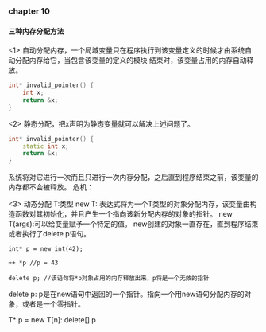 ### chapter 10

#### 三种内存分配方法

<1>
自动分配内存，一个局域变量只在程序执行到该变量定义的时候才由系统自动分配内存给它，当包含该变量的定义的模块
结束时，该变量占用的内存自动释放。
```c++
int* invalid_pointer() {
    int x;
    return &x;
}
```

<2>
静态分配，把x声明为静态变量就可以解决上述问题了。
```c++
int* invalid_pointer() {
    static int x;
    return &x;
}
```

系统将对它进行一次而且只进行一次内存分配，之后直到程序结束之前，该变量的内存都不会被释放。
危机：

<3>
动态分配
T:类型
new T: 表达式将为一个T类型的对象分配内存，该变量由构造函数对其初始化，并且产生一个指向该新分配内存的对象的指针。
new T(args):可以给变量赋予一个特定的值。
new创建的对象一直存在，直到程序结束或者执行了delete p语句。

```
int* p = new int(42);

++ *p //p = 43

delete p; //该语句将*p对象占用的内存释放出来，p将是一个无效的指针
```

delete p: p是在new语句中返回的一个指针。指向一个用new语句分配内存的对象，或者是一个零指针。

T* p = new T[n]:
delete[] p